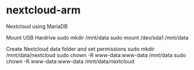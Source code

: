 # nextcloud-arm
Nextcloud using MariaDB

Mount USB Hardrive
sudo mkdir /mnt/data
sudo mount /dev/sda1 /mnt/data

Create Nextcloud data folder and set permissions
sudo mkdir /mnt/data/nextcloud
sudo chown -R www-data:www-data /mnt/data
sudo chown -R www-data:www-data /mnt/data/nextcloud
